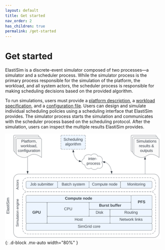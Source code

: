 ```yaml
---
layout: default
title: Get started
nav_order: 2
has_children: true
permalink: /get-started
---
```


# Get started

ElastiSim is a discrete-event simulator composed of two processes—a simulator and a scheduler process. While the simulator process is the primary process responsible for the simulation of the platform, the workload, and all system actors, the scheduler process is responsible for making scheduling decisions based on the provided algorithm.

To run simulations, users must provide a [platform description](/platform/),
a [workload specification](/workload/), and a [configuration file](/configuration/). Users can design and simulate individual scheduling policies using a scheduling interface that ElastiSim provides. The simulator process starts the simulation and communicates with the scheduler process based on the scheduling protocol. After the simulation, users can inspect the multiple results ElastiSim provides.

![A figure describing ElastiSim's software architecture](/assets/images/ElastiSim_architecture.svg "ElastiSim architecture"){: .d-block .mx-auto width="80%" }
